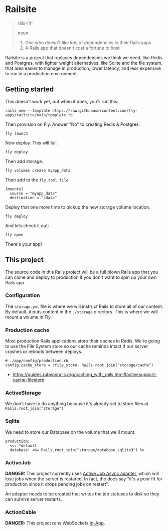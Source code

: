 # Railsite

> rāls-līt″
>
> noun
>
> 1. One who doesn't like lots of dependencies in their Rails apps
> 2. A Rails app that doesn't cost a fortune to host

Railsite is a project that replaces dependencies we think we need, like Redis and Postgres, with lighter weight alternatives, like Sqlite and the file system, that area easier to manage in production, lower latency, and less expensive to run in a production environment.

## Getting started

This doesn't work yet, but when it does, you'll run this:

```
rails new --template https://raw.githubusercontent.com/fly-apps/railsite/main/template.rb
```

Then provision on Fly. Answer "No" to creating Redis & Postgres.

```
fly launch
```

Now deploy. This will fail.

```
fly deploy
```

Then add storage.

```
fly volumes create myapp_data
```

Then add to the `fly.toml file`

```
[mounts]
  source = "myapp_data"
  destination = "/data"
```

Deploy that one more time to pickup the new storage volume location.

```
fly deploy
```

And lets check it out:

```
fly open
```

There's your app!

## This project

The source code in this Rails project will be a full blown Rails app that you can clone and deploy to production if you don't want to spin up your own Rails app.

### Configuration

The `storage.yml` file is where we will instruct Rails to store all of our content. By default, it puts content in the `./storage` directory. This is where we will mount a volume in Fly.

### Production cache

Most production Rails applications store their caches in Redis. We're going to use the File System store so our cache reminds intact if our server crashes or reboots between deploys.

```
# ./app/config/production.rb
config.cache_store = :file_store, Rails.root.join("storage/cache")
```

* https://guides.rubyonrails.org/caching_with_rails.html#activesupport-cache-filestore

### ActiveStorage

We don't have to do anything because it's already set to store files at `Rails.root.join("storage")`

### Sqlite

We need to store our Database on the volume that we'll mount.

```
production:
  <<: *default
  database: <%= Rails.root.join("storage/database.sqlite3") %>
```

### ActiveJob

**DANGER:** This project currently uses [Active Job Async adapter](https://api.rubyonrails.org/classes/ActiveJob/QueueAdapters/AsyncAdapter.html), which will lose jobs when the server is restared. In fact, the docs say "it's a poor fit for production since it drops pending jobs on restart".

An adapter needs to be created that writes the job statuses to disk so they can survive server restarts.

### ActionCable

**DANGER:** This project runs WebSockets [In-App](https://guides.rubyonrails.org/action_cable_overview.html#in-app).